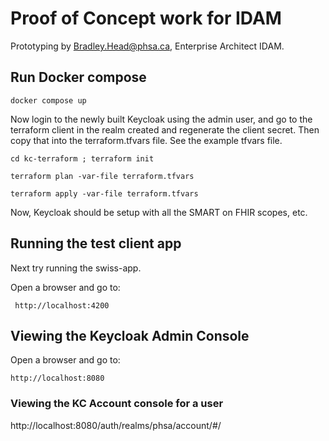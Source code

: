# Proof of Concept work for IDAM

Prototyping by Bradley.Head@phsa.ca, Enterprise Architect IDAM.

## Run Docker compose

```shell
docker compose up
```

Now login to the newly built Keycloak using the admin user, and go to the terraform client in the realm created
and regenerate the client secret. Then copy that into the terraform.tfvars file. See the example tfvars file.

```shell
cd kc-terraform ; terraform init

terraform plan -var-file terraform.tfvars

terraform apply -var-file terraform.tfvars
```

Now, Keycloak should be setup with all the SMART on FHIR scopes, etc.

## Running the test client app

Next try running the swiss-app.

Open a browser and go to:

```shell
 http://localhost:4200
 ```

## Viewing the Keycloak Admin Console

Open a browser and go to:

```shell
http://localhost:8080
```

### Viewing the KC Account console for a user

http://localhost:8080/auth/realms/phsa/account/#/